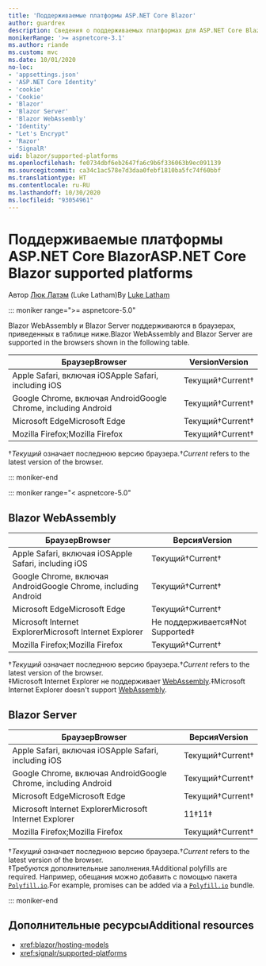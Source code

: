 ```yaml
---
title: 'Поддерживаемые платформы ASP.NET Core Blazor'
author: guardrex
description: Сведения о поддерживаемых платформах для ASP.NET Core Blazor.
monikerRange: '>= aspnetcore-3.1'
ms.author: riande
ms.custom: mvc
ms.date: 10/01/2020
no-loc:
- 'appsettings.json'
- 'ASP.NET Core Identity'
- 'cookie'
- 'Cookie'
- 'Blazor'
- 'Blazor Server'
- 'Blazor WebAssembly'
- 'Identity'
- "Let's Encrypt"
- 'Razor'
- 'SignalR'
uid: blazor/supported-platforms
ms.openlocfilehash: fe0734dbf6eb2647fa6c9b6f336063b9ec091139
ms.sourcegitcommit: ca34c1ac578e7d3daa0febf1810ba5fc74f60bbf
ms.translationtype: HT
ms.contentlocale: ru-RU
ms.lasthandoff: 10/30/2020
ms.locfileid: "93054961"
---
```

# <a name="aspnet-core-no-locblazor-supported-platforms"></a><span data-ttu-id="f23d0-103">Поддерживаемые платформы ASP.NET Core Blazor</span><span class="sxs-lookup"><span data-stu-id="f23d0-103">ASP.NET Core Blazor supported platforms</span></span>

<span data-ttu-id="f23d0-104">Автор [Люк Латэм](https://github.com/guardrex) (Luke Latham)</span><span class="sxs-lookup"><span data-stu-id="f23d0-104">By [Luke Latham](https://github.com/guardrex)</span></span>

::: moniker range=">= aspnetcore-5.0"

<span data-ttu-id="f23d0-105">Blazor WebAssembly и Blazor Server поддерживаются в браузерах, приведенных в таблице ниже.</span><span class="sxs-lookup"><span data-stu-id="f23d0-105">Blazor WebAssembly and Blazor Server are supported in the browsers shown in the following table.</span></span>

| <span data-ttu-id="f23d0-106">Браузер</span><span class="sxs-lookup"><span data-stu-id="f23d0-106">Browser</span></span>                          | <span data-ttu-id="f23d0-107">Version</span><span class="sxs-lookup"><span data-stu-id="f23d0-107">Version</span></span>         |
| -------------------------------- | --------------- |
| <span data-ttu-id="f23d0-108">Apple Safari, включая iOS</span><span class="sxs-lookup"><span data-stu-id="f23d0-108">Apple Safari, including iOS</span></span>      | <span data-ttu-id="f23d0-109">Текущий&dagger;</span><span class="sxs-lookup"><span data-stu-id="f23d0-109">Current&dagger;</span></span> |
| <span data-ttu-id="f23d0-110">Google Chrome, включая Android</span><span class="sxs-lookup"><span data-stu-id="f23d0-110">Google Chrome, including Android</span></span> | <span data-ttu-id="f23d0-111">Текущий&dagger;</span><span class="sxs-lookup"><span data-stu-id="f23d0-111">Current&dagger;</span></span> |
| <span data-ttu-id="f23d0-112">Microsoft Edge</span><span class="sxs-lookup"><span data-stu-id="f23d0-112">Microsoft Edge</span></span>                   | <span data-ttu-id="f23d0-113">Текущий&dagger;</span><span class="sxs-lookup"><span data-stu-id="f23d0-113">Current&dagger;</span></span> |
| <span data-ttu-id="f23d0-114">Mozilla Firefox;</span><span class="sxs-lookup"><span data-stu-id="f23d0-114">Mozilla Firefox</span></span>                  | <span data-ttu-id="f23d0-115">Текущий&dagger;</span><span class="sxs-lookup"><span data-stu-id="f23d0-115">Current&dagger;</span></span> |  

<span data-ttu-id="f23d0-116">&dagger;*Текущий* означает последнюю версию браузера.</span><span class="sxs-lookup"><span data-stu-id="f23d0-116">&dagger;*Current* refers to the latest version of the browser.</span></span>  

::: moniker-end

::: moniker range="< aspnetcore-5.0"

## Blazor WebAssembly

| <span data-ttu-id="f23d0-117">Браузер</span><span class="sxs-lookup"><span data-stu-id="f23d0-117">Browser</span></span>                          | <span data-ttu-id="f23d0-118">Версия</span><span class="sxs-lookup"><span data-stu-id="f23d0-118">Version</span></span>               |
| -------------------------------- | --------------------- |
| <span data-ttu-id="f23d0-119">Apple Safari, включая iOS</span><span class="sxs-lookup"><span data-stu-id="f23d0-119">Apple Safari, including iOS</span></span>      | <span data-ttu-id="f23d0-120">Текущий&dagger;</span><span class="sxs-lookup"><span data-stu-id="f23d0-120">Current&dagger;</span></span>       |
| <span data-ttu-id="f23d0-121">Google Chrome, включая Android</span><span class="sxs-lookup"><span data-stu-id="f23d0-121">Google Chrome, including Android</span></span> | <span data-ttu-id="f23d0-122">Текущий&dagger;</span><span class="sxs-lookup"><span data-stu-id="f23d0-122">Current&dagger;</span></span>       |
| <span data-ttu-id="f23d0-123">Microsoft Edge</span><span class="sxs-lookup"><span data-stu-id="f23d0-123">Microsoft Edge</span></span>                   | <span data-ttu-id="f23d0-124">Текущий&dagger;</span><span class="sxs-lookup"><span data-stu-id="f23d0-124">Current&dagger;</span></span>       |
| <span data-ttu-id="f23d0-125">Microsoft Internet Explorer</span><span class="sxs-lookup"><span data-stu-id="f23d0-125">Microsoft Internet Explorer</span></span>      | <span data-ttu-id="f23d0-126">Не поддерживается&Dagger;</span><span class="sxs-lookup"><span data-stu-id="f23d0-126">Not Supported&Dagger;</span></span> |
| <span data-ttu-id="f23d0-127">Mozilla Firefox;</span><span class="sxs-lookup"><span data-stu-id="f23d0-127">Mozilla Firefox</span></span>                  | <span data-ttu-id="f23d0-128">Текущий&dagger;</span><span class="sxs-lookup"><span data-stu-id="f23d0-128">Current&dagger;</span></span>       |  

<span data-ttu-id="f23d0-129">&dagger;*Текущий* означает последнюю версию браузера.</span><span class="sxs-lookup"><span data-stu-id="f23d0-129">&dagger;*Current* refers to the latest version of the browser.</span></span>  
<span data-ttu-id="f23d0-130">&Dagger;Microsoft Internet Explorer не поддерживает [WebAssembly](https://webassembly.org).</span><span class="sxs-lookup"><span data-stu-id="f23d0-130">&Dagger;Microsoft Internet Explorer doesn't support [WebAssembly](https://webassembly.org).</span></span>

## Blazor Server

| <span data-ttu-id="f23d0-131">Браузер</span><span class="sxs-lookup"><span data-stu-id="f23d0-131">Browser</span></span>                          | <span data-ttu-id="f23d0-132">Версия</span><span class="sxs-lookup"><span data-stu-id="f23d0-132">Version</span></span>         |
| -------------------------------- | --------------- |
| <span data-ttu-id="f23d0-133">Apple Safari, включая iOS</span><span class="sxs-lookup"><span data-stu-id="f23d0-133">Apple Safari, including iOS</span></span>      | <span data-ttu-id="f23d0-134">Текущий&dagger;</span><span class="sxs-lookup"><span data-stu-id="f23d0-134">Current&dagger;</span></span> |
| <span data-ttu-id="f23d0-135">Google Chrome, включая Android</span><span class="sxs-lookup"><span data-stu-id="f23d0-135">Google Chrome, including Android</span></span> | <span data-ttu-id="f23d0-136">Текущий&dagger;</span><span class="sxs-lookup"><span data-stu-id="f23d0-136">Current&dagger;</span></span> |
| <span data-ttu-id="f23d0-137">Microsoft Edge</span><span class="sxs-lookup"><span data-stu-id="f23d0-137">Microsoft Edge</span></span>                   | <span data-ttu-id="f23d0-138">Текущий&dagger;</span><span class="sxs-lookup"><span data-stu-id="f23d0-138">Current&dagger;</span></span> |
| <span data-ttu-id="f23d0-139">Microsoft Internet Explorer</span><span class="sxs-lookup"><span data-stu-id="f23d0-139">Microsoft Internet Explorer</span></span>      | <span data-ttu-id="f23d0-140">11&Dagger;</span><span class="sxs-lookup"><span data-stu-id="f23d0-140">11&Dagger;</span></span>      |
| <span data-ttu-id="f23d0-141">Mozilla Firefox;</span><span class="sxs-lookup"><span data-stu-id="f23d0-141">Mozilla Firefox</span></span>                  | <span data-ttu-id="f23d0-142">Текущий&dagger;</span><span class="sxs-lookup"><span data-stu-id="f23d0-142">Current&dagger;</span></span> |

<span data-ttu-id="f23d0-143">&dagger;*Текущий* означает последнюю версию браузера.</span><span class="sxs-lookup"><span data-stu-id="f23d0-143">&dagger;*Current* refers to the latest version of the browser.</span></span>  
<span data-ttu-id="f23d0-144">&Dagger;Требуются дополнительные заполнения.</span><span class="sxs-lookup"><span data-stu-id="f23d0-144">&Dagger;Additional polyfills are required.</span></span> <span data-ttu-id="f23d0-145">Например, обещания можно добавить с помощью пакета [`Polyfill.io`](https://polyfill.io/v3/).</span><span class="sxs-lookup"><span data-stu-id="f23d0-145">For example, promises can be added via a [`Polyfill.io`](https://polyfill.io/v3/) bundle.</span></span>

::: moniker-end

## <a name="additional-resources"></a><span data-ttu-id="f23d0-146">Дополнительные ресурсы</span><span class="sxs-lookup"><span data-stu-id="f23d0-146">Additional resources</span></span>

* <xref:blazor/hosting-models>
* <xref:signalr/supported-platforms>
